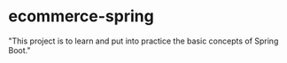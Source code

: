 # ecommerce-spring
"This project is to learn and put into practice the basic concepts of Spring Boot."
